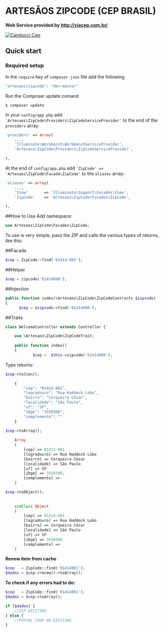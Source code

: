 # ARTESÃOS ZIPCODE (CEP BRASIL)

__Web Service provided by http://viacep.com.br/__

[![Canducci Cep](https://fulviocanducci.files.wordpress.com/2015/01/1948132_691123557596602_6995479600312612395_n.png)](https://packagist.org/packages/canducci/cep)

## Quick start

### Required setup

In the `require` key of `composer.json` file add the following

```PHP
"artesaos/zipcode": "dev-master"
```

Run the Composer update comand

    $ composer update

In your `config/app.php` add `'Artesaos\ZipCode\Providers\ZipCodeServiceProvider'` to the end of the `providers` array:

```PHP
'providers' => array(
    ...,
    'Illuminate\Workbench\WorkbenchServiceProvider',
    'Artesaos\ZipCode\Providers\ZipCodeServiceProvider',

),
```

At the end of `config/app.php` add `'ZipCode' => 'Artesaos\ZipCode\Facade\ZipCode'` to the `aliases` array:

```PHP
'aliases' => array(
    ...,
    'View'       => 'Illuminate\Support\Facades\View',
    'ZipCode'    => 'Artesaos\ZipCode\Facades\ZipCode',

),
```

##How to Use
Add namespace:

```PHP
use Artesaos\ZipCode\Facades\ZipCode;
```

To use is very simple, pass the ZIP and calls the various types of returns, like this:

##Facade

```PHP
$cep = ZipCode::find('01414-001');
```

##Helper

```PHP
$cep = zipcode('01414000');
```

##Injection

```PHP
public function index(\Artesaos\ZipCode\ZipCodeContracts $zipcode)
{
      $cep = $zipcode->find('01414000');
```

##Traits
```PHP
class WelcomeController extends Controller {

	use \Artesaos\ZipCode\ZipCodeTrait;
	
	public function index()
	{
      		$cep =	$this->zipcode('01414000');
```


Type returns:
```PHP    
$cep->toJson();

    {
        "cep": "01414-001",
        "logradouro": "Rua Haddock Lobo",
        "bairro": "Cerqueira César",
        "localidade": "São Paulo",
        "uf": "SP",
        "ibge": "3550308", 
        "complemento": ""
    }
```

```PHP    
$cep->toArray();
    
    Array
    (
        [cep] => 01414-001
        [logradouro] => Rua Haddock Lobo
        [bairro] => Cerqueira César
        [localidade] => São Paulo
        [uf] => SP
        [ibge] => 3550308,
        [complemento] => 
    )
```

```PHP    
$cep->toObject();
    
    
    stdClass Object
    (
        [cep] => 01414-001
        [logradouro] => Rua Haddock Lobo
        [bairro] => Cerqueira César
        [localidade] => São Paulo
        [uf] => SP
        [ibge] => 3550308
        [complemento] => 
    )
```
__Renew item from cache__

```PHP
$cep   = ZipCode::find('01414001');			
$dados = $cep->renew()->toArray();
```

__To check if any errors had to do:__

```PHP
$cep   = ZipCode::find('01414001');			
$dados = $cep->toArray();

if ($dados) {
	//ZIP EXISTING
} else {
	//POSTAL CODE NO EXISTING 
}
```
